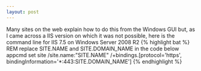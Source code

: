 ```yaml
---
layout: post
---
```

Many sites on the web explain how to do this from the Windows GUI but,
as I came across a IIS version on which it was not possible,
here is the command line for IIS 7.5 on Windows Server 2008 R2
{% highlight bat %}
REM replace SITE.NAME and SITE.DOMAIN_NAME in the code below
appcmd set site /site.name:"SITE.NAME" /+bindings.[protocol='https', bindingInformation='*:443:SITE.DOMAIN_NAME']
{% endhighlight %}
